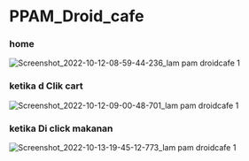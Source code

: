 # PPAM_Droid_cafe

### home 
![Screenshot_2022-10-12-08-59-44-236_lam pam droidcafe 1](https://user-images.githubusercontent.com/78277922/195604132-79a41ce6-959e-4968-8dae-87691165fb9f.jpg)

### ketika d Clik cart
![Screenshot_2022-10-12-09-00-48-701_lam pam droidcafe 1](https://user-images.githubusercontent.com/78277922/195604372-d7eb1eca-2c6e-4177-8656-edb1a74b5117.jpg)

### ketika Di click makanan
![Screenshot_2022-10-13-19-45-12-773_lam pam droidcafe 1](https://user-images.githubusercontent.com/78277922/195604684-e734be07-ceb6-4178-a60d-bbc224bcb23e.jpg)
